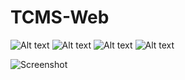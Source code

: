 # TCMS-Web

![Alt text](https://ibb.co/74WJzX2)
![Alt text](https://ibb.co/fM8bhGy)
![Alt text](https://ibb.co/BB13r1D)
![Alt text](https://ibb.co/gZvxF9j)

![Screenshot]([screenshot.png](https://ibb.co/74WJzX2)https://ibb.co/74WJzX2)


